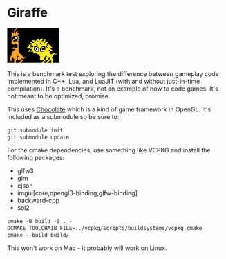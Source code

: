 # Giraffe

<img src="https://github.com/hsjunnesson/giraffe/blob/main/giraffe.png" />

This is a benchmark test exploring the difference between gameplay code implemented in C++, Lua, and LuaJIT (with and without just-in-time compilation).
It's a benchmark, not an example of how to code games. It's not meant to be optimized, promise.

This uses [Chocolate](https://github.com/hsjunnesson/chocolate) which is a kind of game framework in OpenGL. It's included as a submodule so be sure to:

```
git submodule init
git submodule update
```

For the cmake dependencies, use something like VCPKG and install the following packages:

- glfw3
- glm
- cjson
- imgui[core,opengl3-binding,glfw-binding]
- backward-cpp
- sol2

```
cmake -B build -S . -DCMAKE_TOOLCHAIN_FILE=../vcpkg/scripts/buildsystems/vcpkg.cmake
cmake --build build/
```

This won't work on Mac - it probably will work on Linux.

